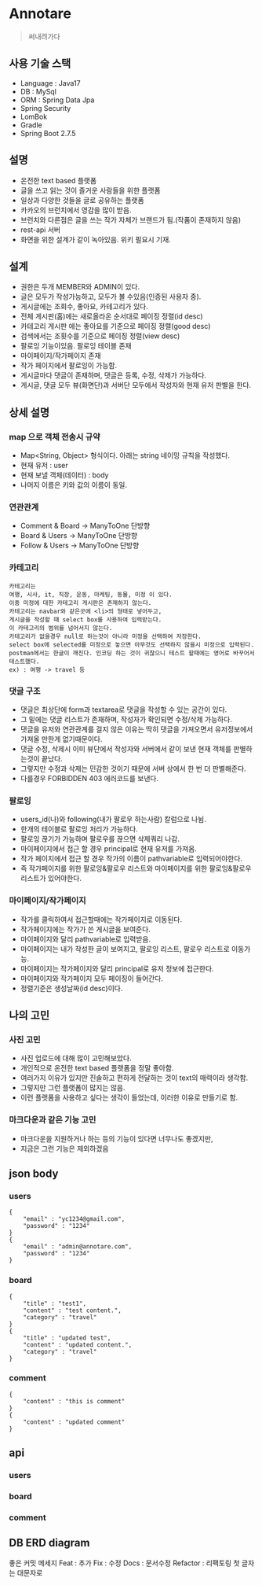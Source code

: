 # Annotare 
> 써내려가다

## 사용 기술 스택
* Language : Java17
* DB : MySql
* ORM : Spring Data Jpa
* Spring Security
* LomBok
* Gradle
* Spring Boot 2.7.5

## 설명
* 온전한 text based 플랫폼
* 글을 쓰고 읽는 것이 즐거운 사람들을 위한 플랫폼
* 일상과 다양한 것들을 글로 공유하는 플랫폼
* 카카오의 브런치에서 영감을 많이 받음.
* 브런치와 다른점은 글을 쓰는 작가 자체가 브랜드가 됨.(작품이 존재하지 않음)
* rest-api 서버
* 화면을 위한 설계가 같이 녹아있음.
위키 필요시 기재.

## 설계
* 권한은 두개 MEMBER와 ADMIN이 있다.
* 글은 모두가 작성가능하고, 모두가 볼 수있음(인증된 사용자 중).
* 게시글에는 조회수, 좋아요, 카테고리가 있다.
* 전체 게시판(홈)에는 새로올라온 순서대로 페이징 정렬(id desc)
* 카테고리 게시판 에는 좋아요를 기준으로 페이징 정렬(good desc)
* 검색에서는 조횟수를 기준으로 페이징 정렬(view desc)
* 팔로잉 기능이있음. 팔로잉 테이블 존재
* 마이페이지/작가페이지 존재
* 작가 페이지에서 팔로잉이 가능함.
* 게시글마다 댓글이 존재하며, 댓글은 등록, 수정, 삭제가 가능하다.
* 게시글, 댓글 모두 뷰(화면단)과 서버단 모두에서 작성자와 현재 유저 판별을 한다.

## 상세 설명
### map 으로 객체 전송시 규약
* Map<String, Object> 형식이다. 아래는 string 네이밍 규칙을 작성했다.
* 현재 유저 : user
* 현재 보낼 객체(데이터) : body
* 나머지 이름은 키와 값의 이름이 동일.
### 연관관계
* Comment & Board -> ManyToOne 단방향
* Board & Users -> ManyToOne 단방향
* Follow & Users -> ManyToOne 단방향
### 카테고리
```
카테고리는 
여행, 시사, it, 직장, 운동, 마케팅, 동물, 미정 이 있다. 
이중 미정에 대한 카테고리 게시판은 존재하지 않는다.
카테고리는 navbar와 같은곳에 <li>의 형태로 넣어두고,
게시글을 작성할 때 select box를 사용하여 입력받는다. 
이 카테고리의 범위를 넘어서지 않는다. 
카테고리가 없을경우 null로 하는것이 아니라 미정을 선택하여 저장한다.
select box에 selected를 미정으로 놓으면 아무것도 선택하지 않을시 미정으로 입력된다.
postman에서는 한글이 깨진다. 인코딩 하는 것이 귀찮으니 테스트 할때에는 영어로 바꾸어서 테스트했다.
ex) : 여행 -> travel 등
```
### 댓글 구조
* 댓글은 최상단에 form과 textarea로 댓글을 작성할 수 있는 공간이 있다.
* 그 밑에는 댓글 리스트가 존재하며, 작성자가 확인되면 수정/삭제 가능하다.
* 댓글을 유저와 연관관계를 걸지 않은 이유는 딱히 댓글을 가져오면서 유저정보에서 가져올 만한게 없기때문이다.
* 댓글 수정, 삭제시 이미 뷰단에서 작성자와 서버에서 같이 보낸 현재 객체를 판별하는것이 끝났다.
* 그렇지만 수정과 삭제는 민감한 것이기 때문에 서버 상에서 한 번 더 판별해준다.
* 다를경우 FORBIDDEN 403 에러코드를 보낸다.
### 팔로잉
* users_id(나)와 following(내가 팔로우 하는사람) 칼럼으로 나뉨.
* 한개의 테이블로 팔로잉 처리가 가능하다.
* 팔로잉 끊기가 가능하며 팔로우를 끊으면 삭제쿼리 나감.
* 마이페이지에서 접근 할 경우 principal로 현재 유저를 가져옴.
* 작가 페이지에서 접근 할 경우 작가의 이름이 pathvariable로 입력되어야한다.
* 즉 작가페이지를 위한 팔로잉&팔로우 리스트와 마이페이지를 위한 팔로잉&팔로우 리스트가 있어야한다.
### 마이페이지/작가페이지
* 작가를 클릭하여서 접근할때에는 작가페이지로 이동된다.
* 작가페이지에는 작가가 쓴 게시글을 보여준다. 
* 마이페이지와 달리 pathvariable로 입력받음.
* 마이페이지는 내가 작성한 글이 보여지고, 팔로잉 리스트, 팔로우 리스트로 이동가능.
* 마이페이지는 작가페이지와 달리 principal로 유저 정보에 접근한다.
* 마이페이지와 작가페이지 모두 페이징이 들어간다.
* 정렬기준은 생성날짜(id desc)이다.

## 나의 고민
### 사진 고민
* 사진 업로드에 대해 많이 고민해보았다.
* 개인적으로 온전한 text based 플랫폼을 정말 좋아함.
* 여러가지 이유가 있지만 진솔하고 편하게 전달하는 것이 text의 매력이라 생각함.
* 그렇지만 그런 플랫폼이 많지는 않음.
* 이런 플랫폼을 사용하고 싶다는 생각이 들었는데, 이러한 이유로 만들기로 함.
### 마크다운과 같은 기능 고민
* 마크다운을 지원하거나 하는 등의 기능이 있다면 너무나도 좋겠지만,
* 지금은 그런 기능은 제외하겠음

## json body
### users
```
{
    "email" : "yc1234@gmail.com",
    "password" : "1234"
}
{
    "email" : "admin@annotare.com",
    "password" : "1234"
}
```
### board
```
{
    "title" : "test1",
    "content" : "test content.",
    "category" : "travel"
}
{
    "title" : "updated test",
    "content" : "updated content.",
    "category" : "travel"
}
```
### comment
```
{
    "content" : "this is comment"
}
{
    "content" : "updated comment"
}
```

## api
### users

### board

### comment


## DB ERD diagram

좋은 커밋 메세지
Feat : 추가
Fix : 수정
Docs : 문서수정
Refactor : 리팩토링
첫 글자는 대문자로